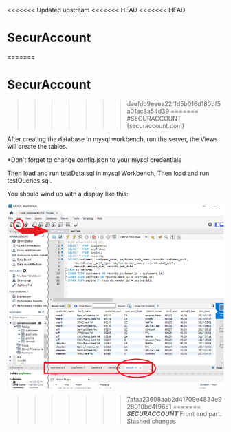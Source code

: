 <<<<<<< Updated upstream
<<<<<<< HEAD
<<<<<<< HEAD
# SecurAccount
=======
# SecurAccount
>>>>>>> daefdb9eeea22f1d5b016d180bf5a01ac8a54d39
=======
#SECURACCOUNT (securaccount.com)

After creating the database in mysql workbench,
run the server, the Views will create the tables.

*Don't forget to change config.json 
to your mysql credentials

Then load and run testData.sql in mysql Workbench,
Then load and run testQueries.sql.

You should wind up with a display like this:

![Output Screenshot](mysqlWBTestOutput.PNG)
>>>>>>> 7afaa23608aab2d41709e4834e928010bd4f9651
=======
***SECURACCOUNT***
Front end part. 
>>>>>>> Stashed changes
